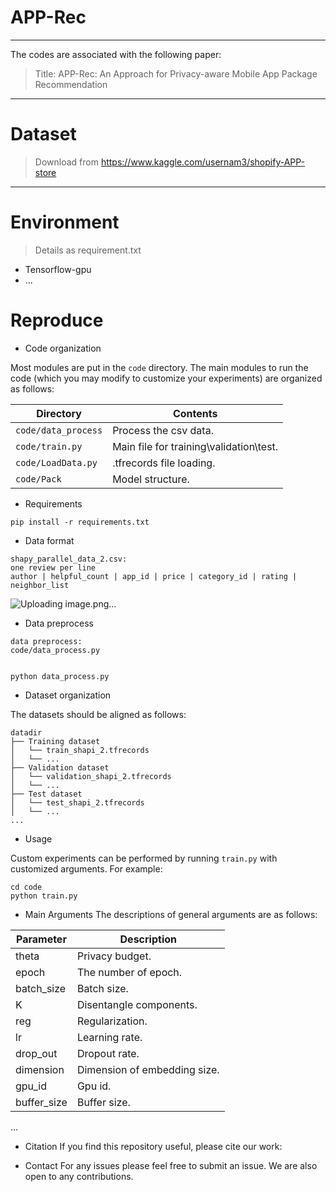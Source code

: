 # APP-Rec
---
The codes are associated with the following paper:

> Title: APP-Rec: An Approach for Privacy-aware Mobile App Package Recommendation
---

# Dataset
> Download from https://www.kaggle.com/usernam3/shopify-APP-store

---

# Environment

> Details as requirement.txt
- Tensorflow-gpu
- ...

# Reproduce

- Code organization

Most modules are put in the `code` directory. The main modules to run the code (which you may modify to customize your experiments) are organized as follows:

| Directory | Contents |
| --------- | ------- |
| `code/data_process`       | Process the csv data. |
| `code/train.py` | Main file for training\validation\test. |
| `code/LoadData.py`     | .tfrecords file loading. |
| `code/Pack`       | Model structure. |




- Requirements
```shell script
pip install -r requirements.txt
```

- Data format
```
shapy_parallel_data_2.csv:
one review per line
author | helpful_count | app_id | price | category_id | rating | neighbor_list
```
![Uploading image.png…]()

- Data preprocess
```shell script
data preprocess:
code/data_process.py


python data_process.py
```

- Dataset organization

The datasets should be aligned as follows:
```
datadir
├── Training dataset
│   └── train_shapi_2.tfrecords
│   └── ...
├── Validation dataset
│   └── validation_shapi_2.tfrecords
│   └── ...
├── Test dataset
│   └── test_shapi_2.tfrecords
│   └── ...
...
```

- Usage

Custom experiments can be performed by running `train.py` with customized arguments. For example:
```
cd code
python train.py
```

- Main Arguments
The descriptions of general arguments are as follows:

| Parameter | Description |
| --------- | ----------- |
| theta      | Privacy budget. |
| epoch       | The number of epoch. |
| batch_size    | Batch size. |
| K       | Disentangle components. |
| reg   | Regularization. |
| lr         | Learning rate. |
| drop_out    | Dropout rate. |
| dimension    | Dimension of embedding size.|
| gpu_id    | Gpu id.|
| buffer_size   | Buffer size.|
...


- Citation
If you find this repository useful, please cite our work:

- Contact
For any issues please feel free to submit an issue. We are also open to any contributions.
